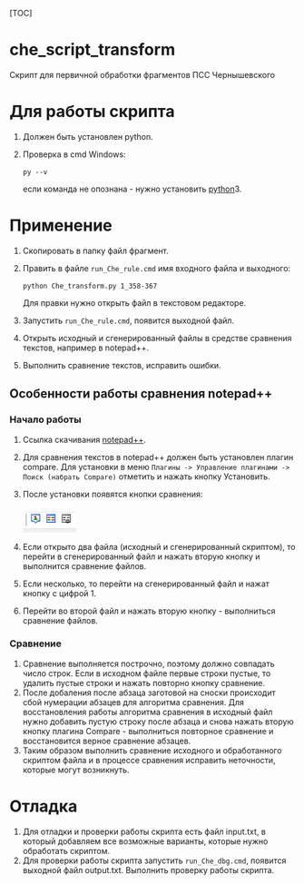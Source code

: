 [TOC]

# che_script_transform

Скрипт для первичной обработки фрагментов ПСС Чернышевского



# Для работы скрипта

1. Должен быть установлен python. 

2. Проверка в cmd Windows:

   ```
   py --v
   ```

   если команда не опознана - нужно установить [python](https://www.python.org/downloads/windows/)3.

   

# Применение

1. Скопировать в папку файл фрагмент.

2. Править в файле `run_Che_rule.cmd` имя входного файла и выходного:

   ```
   python Che_transform.py 1_358-367
   ```

   Для правки нужно открыть файл в текстовом редакторе.

3. Запустить `run_Che_rule.cmd`, появится выходной файл.

4. Открыть исходный и сгенерированный файлы в средстве сравнения текстов, например в notepad++.

5. Выполнить сравнение текстов, исправить ошибки.

## Особенности работы сравнения notepad++

### Начало работы

1. Ссылка скачивания [notepad++](https://notepad-plus-plus.org/downloads/).

2. Для сравнения текстов в notepad++ должен быть установлен плагин compare. Для установки в меню `Плагины -> Управление плагинами -> Поиск (набрать Compare)` отметить и нажать кнопку Установить.

3. После установки появятся кнопки сравнения:

   ![image-20210509133017445](img/image-20210509133017445.png)

4. Если открыто два файла (исходный и сгенерированный скриптом), то перейти в сгенерированный файл и нажать вторую кнопку и выполнится сравнение файлов.

5. Если несколько, то перейти на сгенерированный файл и нажат кнопку с цифрой 1.

6. Перейти во второй файл и нажать вторую кнопку - выполниться сравнение файлов.

### Сравнение

1. Сравнение выполняется построчно, поэтому должно совпадать число строк. Если в исходном файле первые строки пустые, то удалить пустые строки и нажать повторно кнопку сравнение.
2. После добаления после абзаца заготовой на сноски происходит сбой нумерации абзацев для алгоритма сравнения. Для восстановления работы алгоритма сравнения в исходный файл нужно добавить пустую строку после абзаца и снова нажать вторую кнопку плагина Compare - выполниться повторное сравнение и восстановится верное сравнение абзацев.
3. Таким образом выполнить сравнение исходного и обработанного скриптом файла и в процессе сравнения исправить неточности, которые могут возникнуть.

# Отладка

1. Для отладки и проверки работы скрипта есть файл input.txt, в который добавляем все возможные варианты, которые нужно обработать скриптом.
2. Для проверки работы скрипта запустить `run_Che_dbg.cmd`, появится выходной файл output.txt. Выполнить проверку работы скрипта.